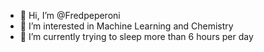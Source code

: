 - 👋 Hi, I’m @Fredpeperoni
- 👀 I’m interested in Machine Learning and Chemistry
- 🌱 I’m currently trying to sleep more than 6 hours per day 


<!---
Fredpeperoni/Fredpeperoni is a ✨ special ✨ repository because its `README.md` (this file) appears on your GitHub profile.
You can click the Preview link to take a look at your changes.
--->
